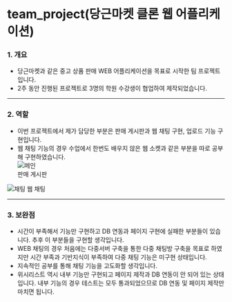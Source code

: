 # team_project(당근마켓 클론 웹 어플리케이션)
### 1. 개요
- 당근마켓과 같은 중고 상품 판매 WEB 어플리케이션을 목표로 시작한 팀 프로젝트입니다.
- 2주 동안 진행된 프로젝트로 3명의 학원 수강생이 협업하여 제작되었습니다.
***
### 2. 역할
- 이번 프로젝트에서 제가 담당한 부분은 판매 게시판과 웹 채팅 구현, 업로드 기능 구현입니다.
- 웹 채팅 기능의 경우 수업에서 한번도 배우지 않은 웹 소켓과 같은 부분을 따로 공부해 구현하였습니다.   
![메인](https://user-images.githubusercontent.com/54059795/122632295-e19e6900-d10c-11eb-9727-fe78d3a3b4f4.PNG)   
판매 게시판   
   
![채팅](https://user-images.githubusercontent.com/54059795/122632444-cd0ea080-d10d-11eb-874e-1d595dd3a502.PNG)
웹 채팅
***
### 3. 보완점
- 시간이 부족해서 기능만 구현하고 DB 연동과 페이지 구현에 실패한 부분들이 있습니다. 추후 이 부분들을 구현할 생각입니다.
- WEB 채팅의 경우 처음에는 다중서버 구축을 통한 다중 채팅방 구축을 목표로 하였지만 시간 부족과 기반지식이 부족하여 다중 채팅 기능은 미구현 상태입니다.
- 지속적인 공부를 통해 채팅 기능을 고도화할 생각입니다.
- 위시리스트 역시 내부 기능만 구현되고 페이지 제작과 DB 연동이 안 되어 있는 상태입니다. 내부 기능의 경우 테스트는 모두 통과되었으므로 DB 연동 및 페이지 제작만 마치면 됩니다.

